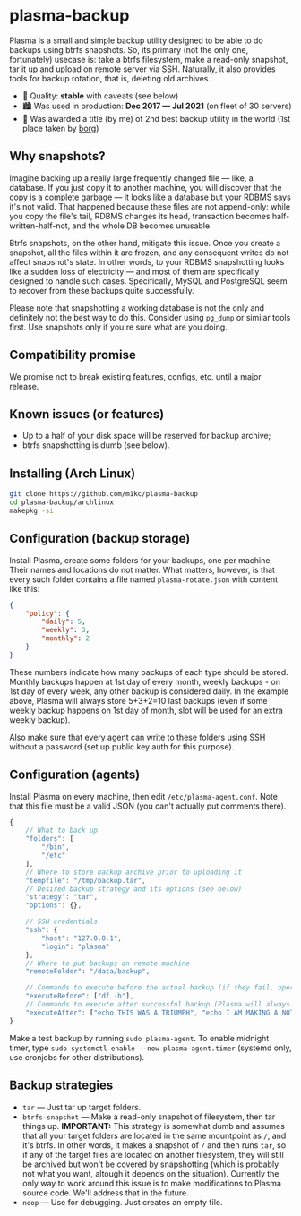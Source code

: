 # plasma-backup

Plasma is a small and simple backup utility designed to be able to do backups using btrfs snapshots. So, its primary (not the only one, fortunately) usecase is: take a btrfs filesystem, make a read-only snapshot, tar it up and upload on remote server via SSH. Naturally, it also provides tools for backup rotation, that is, deleting old archives.

* :wrench: Quality: **stable** with caveats (see below)
* :cityscape: Was used in production: **Dec 2017 — Jul 2021** (on fleet of 30 servers)
* :2nd_place_medal: Was awarded a title (by me) of 2nd best backup utility in the world (1st place taken by [borg](https://borgbackup.readthedocs.io))


## Why snapshots?

Imagine backing up a really large frequently changed file&nbsp;&mdash; like, a database. If you just copy it to another machine, you will discover that the copy is a complete garbage&nbsp;&mdash; it looks like a database but your RDBMS says it's not valid. That happened because these files are not append-only: while you copy the file's tail, RDBMS changes its head, transaction becomes half-written-half-not, and the whole DB becomes unusable.

Btrfs snapshots, on the other hand, mitigate this issue. Once you create a snapshot, all the files within it are frozen, and any consequent writes do not affect snapshot's state. In other words, to your RDBMS snapshotting looks like a sudden loss of electricity&nbsp;&mdash; and most of them are specifically designed to handle such cases. Specifically, MySQL and PostgreSQL seem to recover from these backups quite successfully.

Please note that snapshotting a working database is not the only and definitely not the best way to do this. Consider using `pg_dump` or similar tools first. Use snapshots only if you're sure what are you doing.


## Compatibility promise

We promise not to break existing features, configs, etc. until a major release.

## Known issues (or features)

* Up to a half of your disk space will be reserved for backup archive;
* btrfs snapshotting is dumb (see below).


## Installing (Arch Linux)

```sh
git clone https://github.com/m1kc/plasma-backup
cd plasma-backup/archlinux
makepkg -si
```


## Configuration (backup storage)

Install Plasma, create some folders for your backups, one per machine. Their names and locations do not matter. What matters, however, is that every such folder contains a file named `plasma-rotate.json` with content like this:

```json
{
    "policy": {
        "daily": 5,
        "weekly": 3,
        "monthly": 2
    }
}
```

These numbers indicate how many backups of each type should be stored. Monthly backups happen at 1st day of every month, weekly backups - on 1st day of every week, any other backup is considered daily. In the example above, Plasma will always store 5+3+2=10 last backups (even if some weekly backup happens on 1st day of month, slot will be used for an extra weekly backup).

Also make sure that every agent can write to these folders using SSH without a password (set up public key auth for this purpose).


## Configuration (agents)

Install Plasma on every machine, then edit `/etc/plasma-agent.conf`. Note that this file must be a valid JSON (you can't actually put comments there).

```js
{
    // What to back up
    "folders": [
        "/bin",
        "/etc"
    ],
    // Where to store backup archive prior to uploading it
    "tempfile": "/tmp/backup.tar",
    // Desired backup strategy and its options (see below)
    "strategy": "tar",
    "options": {},

    // SSH credentials
    "ssh": {
        "host": "127.0.0.1",
        "login": "plasma"
    },
    // Where to put backups on remote machine
    "remoteFolder": "/data/backup",

    // Commands to execute before the actual backup (if they fail, operation is canceled)
    "executeBefore": ["df -h"],
    // Commands to execute after successful backup (Plasma will always execute all of them, no matter if they fail or not)
    "executeAfter": ["echo THIS WAS A TRIUMPH", "echo I AM MAKING A NOTE HERE: HUGE SUCCESS"]
}
```

Make a test backup by running `sudo plasma-agent`. To enable midnight timer, type `sudo systemctl enable --now plasma-agent.timer` (systemd only, use cronjobs for other distributions).


## Backup strategies

* `tar` &mdash; Just tar up target folders.
* `btrfs-snapshot` &mdash; Make a read-only snapshot of filesystem, then tar things up. **IMPORTANT:** This strategy is somewhat dumb and assumes that all your target folders are located in the same mountpoint as `/`, and it's btrfs. In other words, it makes a snapshot of `/` and then runs `tar`, so if any of the target files are located on another filesystem, they will still be archived but won't be covered by snapshotting (which is probably not what you want, altough it depends on the situation). Currently the only way to work around this issue is to make modifications to Plasma source code. We'll address that in the future.
* `noop` &mdash; Use for debugging. Just creates an empty file.
